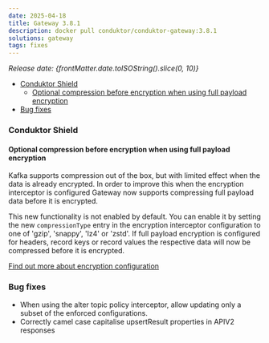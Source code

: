```yaml
---
date: 2025-04-18
title: Gateway 3.8.1
description: docker pull conduktor/conduktor-gateway:3.8.1
solutions: gateway
tags: fixes
---
```


*Release date: {frontMatter.date.toISOString().slice(0, 10)}*

- [Conduktor Shield](#conduktor-shield)
   - [Optional compression before encryption when using full payload encryption](#optional-compression-before-encryption-when-using-full-payload-encryption)
- [Bug fixes](#bug-fixes)

### Conduktor Shield

#### Optional compression before encryption when using full payload encryption

Kafka supports compression out of the box, but with limited effect when the data is already encrypted. In order to improve this when the encryption interceptor is configured Gateway now supports compressing full payload data before it is encrypted.

This new functionality is not enabled by default. You can enable it by setting the new `compressionType` entry in the encryption interceptor configuration to one of 'gzip', 'snappy', 'lz4' or 'zstd'. If full payload encryption is configured for headers, record keys or record values the respective data will now be compressed before it is encrypted.

[Find out more about encryption configuration](https://docs.conduktor.io/gateway/interceptors/data-security/encryption/encryption-configuration/#encryption-configuration---how-to-encrypt)

### Bug fixes

- When using the alter topic policy interceptor, allow updating only a subset of the enforced configurations.
- Correctly camel case capitalise upsertResult properties in APIV2 responses